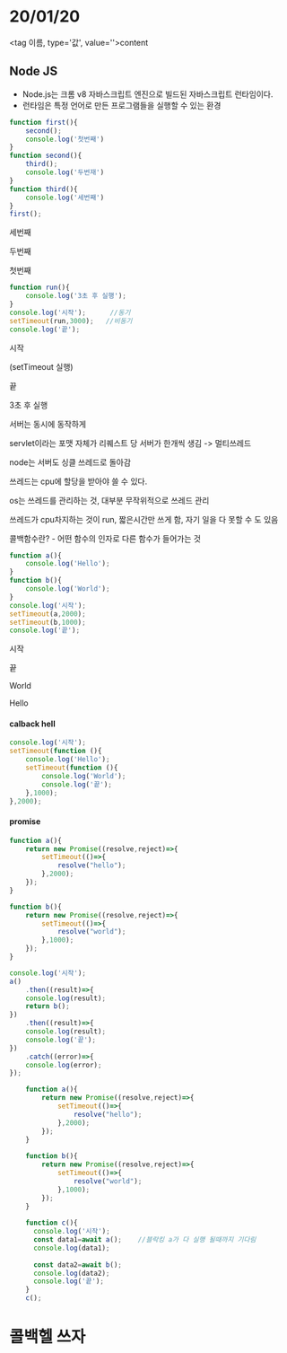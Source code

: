 # 20/01/20

<tag 이름,	type='값',	value=''>content </tag>



## Node JS

- Node.js는 크롬 v8 자바스크립트 엔진으로 빌드된 자바스크립트 런타임이다.
- 런타임은 특정 언어로 만든 프로그램들을 실행할 수 있는 환경



```javascript
function first(){
    second();
    console.log('첫번째')
}
function second(){
    third();
    console.log('두번재')
}
function third(){
    console.log('세번째')
}
first();
```

세번째

두번째

첫번째



```javascript
function run(){
    console.log('3초 후 실행');
}
console.log('시작');		//동기
setTimeout(run,3000);	//비동기
console.log('끝');
```

시작

(setTimeout 실행)

끝

3초 후 실행





서버는 동시에 동작하게 

servlet이라는 포맷 자체가 리퀘스트 당 서버가 한개씩 생김 -> 멀티쓰레드



node는 서버도 싱클 쓰레드로 돌아감



쓰레드는 cpu에 할당을 받아야 쓸 수 있다.

os는 쓰레드를 관리하는 것, 대부분 무작위적으로 쓰레드 관리

쓰레드가 cpu차지하는 것이 run, 짧은시간만 쓰게 함, 자기 일을 다 못할 수 도 있음





콜백함수란? - 어떤 함수의 인자로 다른 함수가 들어가는 것





```javascript
function a(){
    console.log('Hello');
}
function b(){
    console.log('World');
}
console.log('시작');
setTimeout(a,2000);
setTimeout(b,1000);
console.log('끝');
```

시작

끝

World

Hello



#### calback hell

```javascript
console.log('시작');
setTimeout(function (){
    console.log('Hello');
    setTimeout(function (){
        console.log('World');
        console.log('끝');
    },1000);
},2000);
```



#### promise

```javascript
function a(){
    return new Promise((resolve,reject)=>{
        setTimeout(()=>{
            resolve("hello");
        },2000);
    });
}

function b(){
    return new Promise((resolve,reject)=>{
        setTimeout(()=>{
            resolve("world");
        },1000);
    });
}

console.log('시작');
a()
    .then((result)=>{
    console.log(result);
    return b();
})
    .then((result)=>{
    console.log(result);
    console.log('끝');
})
    .catch((error)=>{
    console.log(error);
});
```





```javascript
	function a(){
    	return new Promise((resolve,reject)=>{
        	setTimeout(()=>{
            	resolve("hello");
        	},2000);
    	});
    }
    
    function b(){
    	return new Promise((resolve,reject)=>{
        	setTimeout(()=>{
            	resolve("world");
        	},1000);
    	});
    }
    
    function c(){
      console.log('시작');
      const data1=await a();	//블락킹 a가 다 실행 될때까지 기다림
      console.log(data1);
      
      const data2=await b();
      console.log(data2);
      console.log('끝');
    }
    c();
```







#  콜백헬 쓰자













